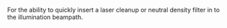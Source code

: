 ---
---
For the ability to quickly insert a laser cleanup or neutral density
filter in to the illumination beampath.
